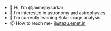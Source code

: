 - 👋 Hi, I’m @janmejoysarkar
- 👀 I’m interested in astronomy and astrophysics.
- 🌱 I’m currently learning Solar image analysis.
- 📫 How to reach me- jj@tezu.ernet.in

<!---
janmejoysarkar/janmejoysarkar is a ✨ special ✨ repository because its `README.md` (this file) appears on your GitHub profile.
You can click the Preview link to take a look at your changes.
--->
